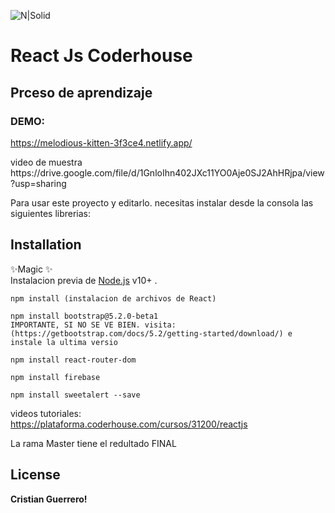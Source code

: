 


<p class="has-line-data" data-line-start="2" data-line-end="3"><img src="https://acceso.canalizados.com/wp-content/uploads/2021/08/logo_coderhouse_2_bmqbet-e1628261723128.png" alt="N|Solid"></p>
<h1 class="code-line" data-line-start=3 data-line-end=4 ><a id="React_Js_Coderhouse_3"></a>React Js Coderhouse</h1>
<h2 class="code-line" data-line-start=4 data-line-end=5 ><a id="Prceso_de_aprendizaje_4"></a>Prceso de aprendizaje</h2>
<h3 class="code-line" data-line-start=6 data-line-end=7 ><a id="DEMO_6"></a>DEMO:</h3>
<p class="has-line-data" data-line-start="8" data-line-end="9"><a href="https://melodious-kitten-3f3ce4.netlify.app/">https://melodious-kitten-3f3ce4.netlify.app/</a></p>
<p> video de muestra https://drive.google.com/file/d/1GnloIhn402JXc11YO0Aje0SJ2AhHRjpa/view?usp=sharing </p>
<p class="has-line-data" data-line-start="10" data-line-end="11">Para usar este proyecto y editarlo. necesitas instalar desde la consola las siguientes librerias:</p>
<h2 class="code-line" data-line-start=13 data-line-end=14 ><a id="Installation_13"></a>Installation</h2>
<p class="has-line-data" data-line-start="14" data-line-end="16">✨Magic ✨<br>
Instalacion previa de <a href="https://nodejs.org/">Node.js</a> v10+ .</p>
<pre><code class="has-line-data" data-line-start="18" data-line-end="20" class="language-sh">npm install (instalacion de archivos de React)
</code></pre>
<pre><code class="has-line-data" data-line-start="22" data-line-end="25" class="language-sh">npm install bootstrap@<span class="hljs-number">5.2</span>.<span class="hljs-number">0</span>-beta1  
IMPORTANTE, SI NO SE VE BIEN. visita: (https://getbootstrap.com/docs/<span class="hljs-number">5.2</span>/getting-started/download/) e instale la ultima versio
</code></pre>
<pre><code class="has-line-data" data-line-start="27" data-line-end="29" class="language-sh">npm install react-router-dom
</code></pre>
<pre><code class="has-line-data" data-line-start="31" data-line-end="33" class="language-sh">npm install firebase
</code></pre>
<pre><code class="has-line-data" data-line-start="35" data-line-end="37" class="language-sh">npm install sweetalert --save
</code></pre>
<p class="has-line-data" data-line-start="38" data-line-end="40">videos tutoriales:<br>
<a href="https://plataforma.coderhouse.com/cursos/31200/reactjs">https://plataforma.coderhouse.com/cursos/31200/reactjs</a></p>
<p class="has-line-data" data-line-start="41" data-line-end="42">La rama Master tiene el redultado FINAL</p>
<h2 class="code-line" data-line-start=45 data-line-end=46 ><a id="License_45"></a>License</h2>
<p class="has-line-data" data-line-start="49" data-line-end="50"><strong>Cristian Guerrero!</strong></p>
